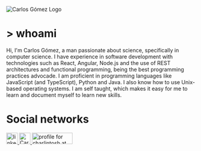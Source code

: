 
![Carlos Gómez Logo](https://res.cloudinary.com/charlintosh/image/upload/v1601408188/meta-img_mhbwuq.webp)

# > whoami 
Hi, I'm Carlos Gómez, a man passionate about science, specifically in computer science. I have experience in software development with technologies such as React, Angular, Node.js and the use of REST architectures and functional programming, being the best programming practices advocade. I am proficient in programming languages ​​like JavaScript (and TypeScript), Python and Java. I also know how to use Unix-based operating systems. I am self taught, which makes it easy for me to learn and document myself to learn new skills.

# Social networks
<a href="https://www.linkedin.com/in/charlintosh">
<img src="https://res.cloudinary.com/charlintosh/image/upload/v1595191902/github/linkedin_rqn1tm.svg" alt="linkedin" height="30" width="30">
</a><a href="https://dev.to/charlintosh">
<img src="https://d2fltix0v2e0sb.cloudfront.net/dev-badge.svg" alt="Carlos Gómez Suárez's DEV Profile" height="30" width="30">
</a><a href="https://stackoverflow.com/users/11391999/charlintosh"><img src="https://stackoverflow.com/users/flair/11391999.png" width="108" height="30" alt="profile for charlintosh at Stack Overflow, Q&amp;A for professional and enthusiast programmers" title="profile for charlintosh at Stack Overflow, Q&amp;A for professional and enthusiast programmers"></a>
